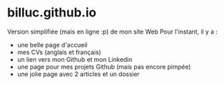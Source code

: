# billuc.github.io

Version simplifiée (mais en ligne :p) de mon site Web
Pour l'instant, il y a :
 - une belle page d'accueil
 - mes CVs (anglais et français)
 - un lien vers mon Github et mon Linkedin
 - une page pour mes projets Github (mais pas encore pimpée)
 - une jolie page avec 2 articles et un dossier
